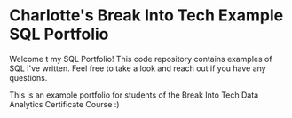 # Charlotte's Break Into Tech Example SQL Portfolio
Welcome t my SQL Portfolio! This code repository contains examples of SQL I've written. Feel free to take a look and reach out if you have any questions.

This is an example portfolio for students of the Break Into Tech Data Analytics Certificate Course :)
